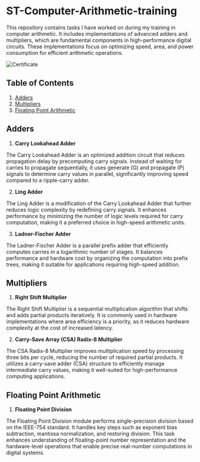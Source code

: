 # ST-Computer-Arithmetic-training

This repository contains tasks I have worked on during my training in computer arithmetic.
It includes implementations of advanced adders and multipliers, which are fundamental components
in high-performance digital circuits.
These implementations focus on optimizing speed, area, and power consumption for efficient arithmetic operations.

![Certificate](Certificate.png)

## Table of Contents

1. [Adders](#Adders)
2. [Multipliers](#Multipliers)
3. [Floating Point Arithmetic](#Floating-Point-Arithmetic)

## Adders

1. **Carry Lookahead Adder**

The Carry Lookahead Adder is an optimized addition circuit that reduces propagation delay
by precomputing carry signals. Instead of waiting for carries to propagate sequentially,
it uses generate (G) and propagate (P) signals to determine carry values in parallel,
significantly improving speed compared to a ripple-carry adder.

2. **Ling Adder**

The Ling Adder is a modification of the Carry Lookahead Adder that further reduces logic complexity
by redefining carry signals. It enhances performance by minimizing the number of logic levels
required for carry computation, making it a preferred choice in high-speed arithmetic units.

3. **Ladner-Fischer Adder**

The Ladner-Fischer Adder is a parallel prefix adder that efficiently computes carries in
a logarithmic number of stages. It balances performance and hardware cost by organizing
the computation into prefix trees, making it suitable for applications requiring high-speed addition.

## Multipliers

1. **Right Shift Multiplier**

The Right Shift Multiplier is a sequential multiplication algorithm that shifts and adds
partial products iteratively. It is commonly used in hardware implementations where area
efficiency is a priority, as it reduces hardware complexity at the cost of increased latency.

2. **Carry-Save Array (CSA) Radix-8 Multiplier**

The CSA Radix-8 Multiplier improves multiplication speed by processing three bits per cycle,
reducing the number of required partial products. It utilizes a carry-save adder (CSA) structure
to efficiently manage intermediate carry values, making it well-suited for high-performance
computing applications.

## Floating Point Arithmetic

1. **Floating Point Division**

The Floating Point Division module performs single-precision division based on the IEEE-754 standard.
It handles key steps such as exponent bias subtraction, mantissa normalization, and restoring division.
This task enhances understanding of floating-point number representation and the hardware-level operations
that enable precise real-number computations in digital systems.

